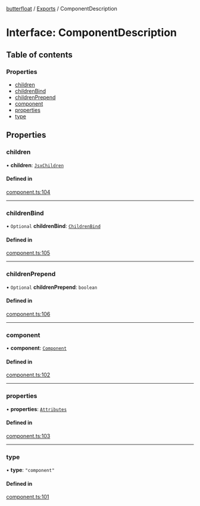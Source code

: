 [butterfloat](../README.md) / [Exports](../modules.md) / ComponentDescription

# Interface: ComponentDescription

## Table of contents

### Properties

- [children](ComponentDescription.md#children)
- [childrenBind](ComponentDescription.md#childrenbind)
- [childrenPrepend](ComponentDescription.md#childrenprepend)
- [component](ComponentDescription.md#component)
- [properties](ComponentDescription.md#properties)
- [type](ComponentDescription.md#type)

## Properties

### children

• **children**: [`JsxChildren`](../modules.md#jsxchildren)

#### Defined in

[component.ts:104](https://github.com/WorldMaker/butterfloat/blob/52b9e61/component.ts#L104)

___

### childrenBind

• `Optional` **childrenBind**: [`ChildrenBind`](../modules.md#childrenbind)

#### Defined in

[component.ts:105](https://github.com/WorldMaker/butterfloat/blob/52b9e61/component.ts#L105)

___

### childrenPrepend

• `Optional` **childrenPrepend**: `boolean`

#### Defined in

[component.ts:106](https://github.com/WorldMaker/butterfloat/blob/52b9e61/component.ts#L106)

___

### component

• **component**: [`Component`](../modules.md#component)

#### Defined in

[component.ts:102](https://github.com/WorldMaker/butterfloat/blob/52b9e61/component.ts#L102)

___

### properties

• **properties**: [`Attributes`](../modules.md#attributes)

#### Defined in

[component.ts:103](https://github.com/WorldMaker/butterfloat/blob/52b9e61/component.ts#L103)

___

### type

• **type**: ``"component"``

#### Defined in

[component.ts:101](https://github.com/WorldMaker/butterfloat/blob/52b9e61/component.ts#L101)
